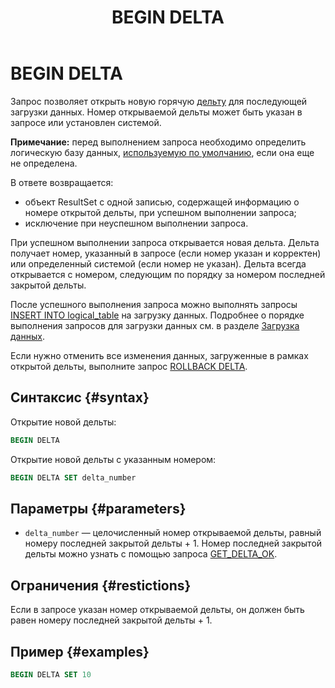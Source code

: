 ﻿---
layout: default
title: BEGIN DELTA
nav_order: 2
parent: Запросы SQL+
grand_parent: Справочная информация
has_children: false
has_toc: false
---

# BEGIN DELTA

Запрос позволяет открыть новую горячую [дельту](../../../overview/main_concepts/delta/delta.md) 
для последующей загрузки данных. Номер открываемой дельты может быть указан в запросе или установлен 
системой.

**Примечание:** перед выполнением запроса необходимо определить логическую базу данных, 
[используемую по умолчанию](../../../working_with_system/other_features/default_db_set-up/default_db_set-up.md), 
если она еще не определена.

В ответе возвращается:
*   объект ResultSet c одной записью, содержащей информацию о номере открытой дельты, при успешном 
    выполнении запроса;
*   исключение при неуспешном выполнении запроса.

При успешном выполнении запроса открывается новая дельта. Дельта получает номер, указанный в запросе 
(если номер указан и корректен) или определенный системой (если номер не указан). Дельта всегда открывается 
с номером, следующим по порядку за номером последней закрытой дельты.

После успешного выполнения запроса можно выполнять запросы 
[INSERT INTO logical_table](../INSERT_INTO_logical_table/INSERT_INTO_logical_table.md) на загрузку данных. 
Подробнее о порядке выполнения запросов для загрузки данных см. в разделе 
[Загрузка данных](../../../working_with_system/data_upload/data_upload.md).

Если нужно отменить все изменения данных, загруженные в рамках открытой дельты, выполните запрос 
[ROLLBACK DELTA](../ROLLBACK_DELTA/ROLLBACK_DELTA.md).

## Синтаксис {#syntax}

Открытие новой дельты:
```sql
BEGIN DELTA
```

Открытие новой дельты с указанным номером:
```sql
BEGIN DELTA SET delta_number
```

## Параметры {#parameters}

*   `delta_number` — целочисленный номер открываемой дельты, равный номеру последней закрытой дельты + 1. 
    Номер последней закрытой дельты можно узнать с помощью запроса 
    [GET_DELTA_OK](../GET_DELTA_OK/GET_DELTA_OK.md).
    
## Ограничения {#restictions}

Если в запросе указан номер открываемой дельты, он должен быть равен номеру последней закрытой дельты + 1.

## Пример {#examples}

```sql
BEGIN DELTA SET 10
```